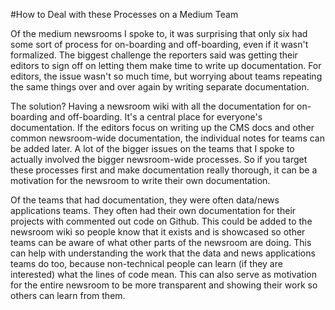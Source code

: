 #How to Deal with these Processes on a Medium Team 

Of the medium newsrooms I spoke to, it was surprising that only six had some sort of process for on-boarding and off-boarding, even if it wasn't formalized. The biggest challenge the reporters said was getting their editors to sign off on letting them make time to write up documentation. For editors, the issue wasn't so much time, but worrying about teams repeating the same things over and over again by writing separate documentation. 

The solution? Having a newsroom wiki with all the documentation for on-boarding and off-boarding. It's a central place for everyone's documentation. If the editors focus on writing up the CMS docs and other common newsroom-wide documentation, the individual notes for teams can be added later. A lot of the bigger issues on the teams that I spoke to actually involved the bigger newsroom-wide processes. So if you target these processes first and make documentation really thorough, it can be a motivation for the newsroom to write their own documentation. 

Of the teams that had documentation, they were often data/news applications teams. They often had their own documentation for their projects with commented out code on Github. This could be added to the newsroom wiki so people know that it exists and is showcased so other teams can be aware of what other parts of the newsroom are doing. This can help with understanding the work that the data and news applications teams do too, because non-technical people can learn (if they are interested) what the lines of code mean. This can also serve as motivation for the entire newsroom to be more transparent and showing their work so others can learn from them.
